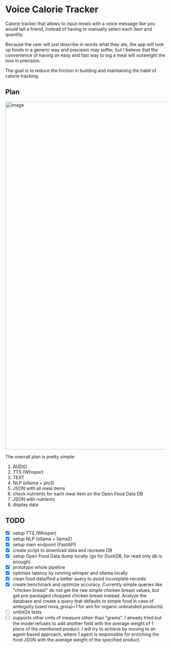 # Voice Calorie Tracker

Calorie tracker that allows to input meals with a voice message like you would tell a friend, instead of having to manually select each item and quantity.

Because the user will just describe in words what they ate, the app will look up foods in a generic way and precision may suffer, but I believe that the convenience of having an easy and fast way to log a meal will outweight the loss in precision.

The goal is to reduce the friction in building and maintaining the habit of calorie tracking.

## Plan
<img width="1089" alt="image" src="https://github.com/micheleoletti/voice-calorie-tracker/assets/61937589/af74783a-fc80-435e-9559-84d9a7f09aba">

The overrall plan is pretty simple:

1. AUDIO
2. TTS (Whisper)
3. TEXT
4. NLP (ollama + phi3)
5. JSON with all meal items
6. check nutrients for each meal item on the Open Food Data DB
7. JSON with nutrients
8. display data

## TODO

- [x] setup TTS (Whisper)
- [x] setup NLP (ollama + llama2)
- [x] setup main endpoint (FastAPI)
- [x] create script to download data and recreate DB
- [x] setup Open Food Data dump locally (go for DuckDB, for read only db is enough)
- [x] prototype whole pipeline
- [x] optimize latency by running whisper and ollama locally
- [x] clean food data/find a better query to avoid incomplete records
- [x] create benchmark and optimize accuracy.
      Currently simple queries like "chicken breast" do not get the raw simple chicken breast values, but get pre-packaged chopped chicken breast instead.
      Analyze the database and create a query that defaults to simple food in case of ambiguity
      (used nova_group=1 for aim for organic unbranded products)
- [ ] unit/e2e tests
- [ ] supports other units of measure othen than "grams".
      I already tried but the model refuses to add another field with the average weight of 1 piece of the mentioned product.
      I will try to achieve by moving to an agent-based approach, where 1 agent is responsible for enriching the food JSON with the average weight of the specified product.
